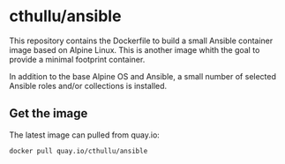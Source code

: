 # cthullu/ansible

This repository contains the Dockerfile to build a small Ansible container image based on
Alpine Linux. This is another image whith the goal to provide a minimal footprint container.

In addition to the base Alpine OS and Ansible, a small number of selected Ansible roles
and/or collections is installed.

## Get the image

The latest image can pulled from quay.io:

    docker pull quay.io/cthullu/ansible
